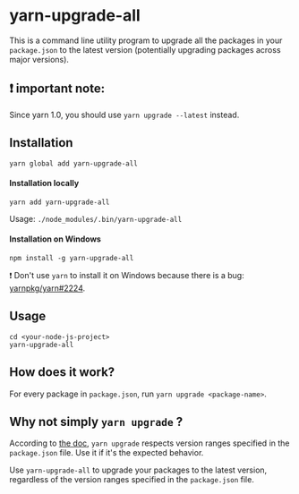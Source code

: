 # yarn-upgrade-all

This is a command line utility program to upgrade all the packages in your `package.json` to the latest version
(potentially upgrading packages across major versions).


## :exclamation: important note:

Since yarn 1.0, you should use `yarn upgrade --latest` instead.


## Installation

```
yarn global add yarn-upgrade-all
```

#### Installation locally

```
yarn add yarn-upgrade-all
```

Usage: `./node_modules/.bin/yarn-upgrade-all`

#### Installation on Windows

```
npm install -g yarn-upgrade-all
```

:exclamation: Don't use `yarn` to install it on Windows because there is a bug: [yarnpkg/yarn#2224](https://github.com/yarnpkg/yarn/issues/2224).


## Usage

```
cd <your-node-js-project>
yarn-upgrade-all
```


## How does it work?

For every package in `package.json`, run `yarn upgrade <package-name>`.


## Why not simply `yarn upgrade` ?

According to [the doc](https://yarnpkg.com/lang/en/docs/cli/upgrade/), `yarn upgrade` respects version ranges specified in the `package.json` file. Use it if it's the expected behavior.

Use `yarn-upgrade-all` to upgrade your packages to the latest version, regardless of the version ranges specified in the `package.json` file.
